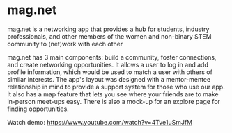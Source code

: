 # mag.net

mag.net is a networking app that provides a hub for students, industry professionals, and other members of the women and non-binary STEM community to (net)work with each other

mag.net has 3 main components: build a community, foster connections, and create networking opportunities. It allows a user to log in and add profile information, which would be used to match a user with others of similar interests. The app's layout was designed with a mentor-mentee relationship in mind to provide a support system for those who use our app. It also has a map feature that lets you see where your friends are to make in-person meet-ups easy. 
There is also a mock-up for an explore page for finding opportunities.

Watch demo: https://www.youtube.com/watch?v=4Tve1uSmJfM

